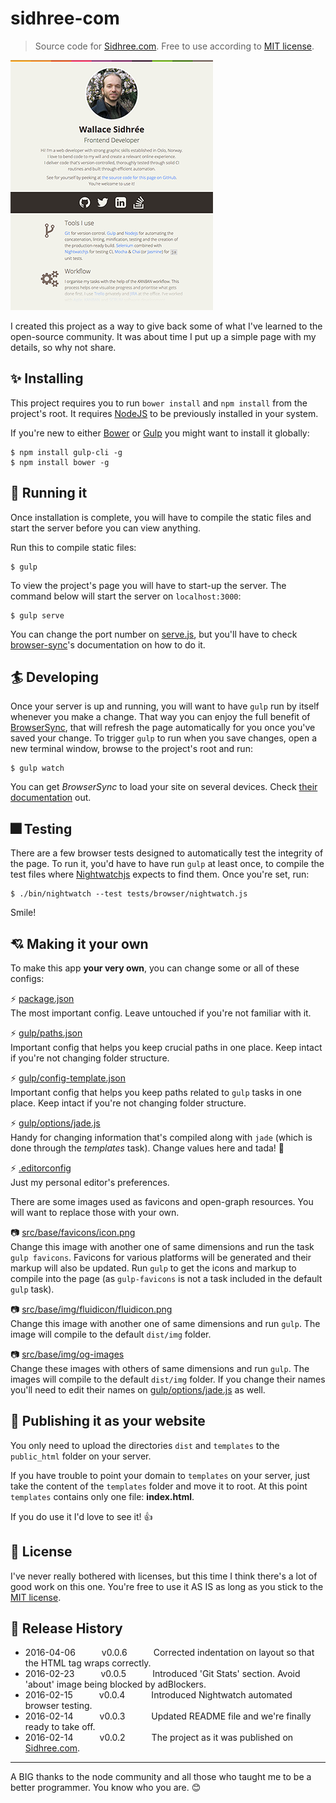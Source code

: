 # sidhree-com

> Source code for [Sidhree.com][1]. Free to use according to [MIT license](LICENSE).

![Sidhree.com](https://raw.githubusercontent.com/dreamyguy/sidhree-com/master/src/base/img/do-not-compile/sidhree-com-github.png "Sidhree.com as just after release v0.0.2")

I created this project as a way to give back some of what I've learned to the open-source community. It was about time I put up a simple page with my details, so why not share.

## :sparkles: Installing

This project requires you to run `bower install` and `npm install` from the project's root. It requires [NodeJS][4] to be previously installed in your system.

If you're new to either [Bower][3] or [Gulp][2] you might want to install it globally:

```shell
$ npm install gulp-cli -g
$ npm install bower -g
```

## :horse_racing: Running it

Once installation is complete, you will have to compile the static files and start the server before you can view anything.

Run this to compile static files:

```shell
$ gulp
```

To view the project's page you will have to start-up the server. The command below will start the server on `localhost:3000`:

```shell
$ gulp serve
```

You can change the port number on [serve.js](https://github.com/dreamyguy/sidhree-com/blob/master/gulp/tasks/serve.js), but you'll have to check [browser-sync](https://github.com/Browsersync/browser-sync)'s documentation on how to do it.

## :surfer: Developing

Once your server is up and running, you will want to have `gulp` run by itself whenever you make a change. That way you can enjoy the full benefit of [BrowserSync](https://www.browsersync.io/), that will refresh the page automatically for you once you've saved your change. To trigger `gulp` to run when you save changes, open a new terminal window, browse to the project's root and run:

```shell
$ gulp watch
```

You can get _BrowserSync_ to load your site on several devices. Check [their documentation](https://www.browsersync.io/docs/) out.

## :fireworks: Testing

There are a few browser tests designed to automatically test the integrity of the page. To run it, you'd have to have run `gulp` at least once, to compile the test files where [Nightwatchjs][5] expects to find them. Once you're set, run:

```shell
$ ./bin/nightwatch --test tests/browser/nightwatch.js
```

Smile!

## :cupid: Making it your own

To make this app **your very own**, you can change some or all of these configs:

:zap: [package.json](https://github.com/dreamyguy/sidhree-com/blob/master/package.json)  
The most important config. Leave untouched if you're not familiar with it.

:zap: [gulp/paths.json](https://github.com/dreamyguy/sidhree-com/blob/master/gulp/paths.json)  
Important config that helps you keep crucial paths in one place. Keep intact if you're not changing folder structure.

:zap: [gulp/config-template.json](https://github.com/dreamyguy/sidhree-com/blob/master/gulp/config-template.json)  
Important config that helps you keep paths related to `gulp` tasks in one place. Keep intact if you're not changing folder structure.

:zap: [gulp/options/jade.js](https://github.com/dreamyguy/sidhree-com/blob/master/gulp/options/jade.js)  
Handy for changing information that's compiled along with `jade` (which is done through the _templates_ task). Change values here and tada! :tada:

:zap: [.editorconfig](https://github.com/dreamyguy/sidhree-com/blob/master/.editorconfig)  
Just my personal editor's preferences.

There are some images used as favicons and open-graph resources. You will want to replace those with your own.

:camera: [src/base/favicons/icon.png](https://github.com/dreamyguy/sidhree-com/blob/master/src/base/favicons/icon.png)  
Change this image with another one of same dimensions and run the task `gulp favicons`. Favicons for various platforms will be generated and their markup will also be updated. Run `gulp` to get the icons and markup to compile into the page (as `gulp-favicons` is not a task included in the default `gulp` task).

:camera: [src/base/img/fluidicon/fluidicon.png](https://github.com/dreamyguy/sidhree-com/blob/master/src/base/img/fluidicon/fluidicon.png)  
Change this image with another one of same dimensions and run `gulp`. The image will compile to the default `dist/img` folder.

:camera: [src/base/img/og-images](https://github.com/dreamyguy/sidhree-com/blob/master/src/base/img/og-images)  
Change these images with others of same dimensions and run `gulp`. The images will compile to the default `dist/img` folder. If you change their names you'll need to edit their names on [gulp/options/jade.js](https://github.com/dreamyguy/sidhree-com/blob/master/gulp/options/jade.js) as well.

## :balloon: Publishing it as your website

You only need to upload the directories `dist` and `templates` to the `public_html` folder on your server.

If you have trouble to point your domain to `templates` on your server, just take the content of the `templates` folder and move it to root. At this point `templates` contains only one file: **index.html**.

If you do use it I'd love to see it! :thumbsup:

## :star2: License

I've never really bothered with licenses, but this time I think there's a lot of good work on this one. You're free to use it AS IS as long as you stick to the [MIT license](LICENSE).

## :rocket: Release History

 * 2016-04-06   v0.0.6   Corrected indentation on layout so that the HTML tag wraps correctly.
 * 2016-02-23   v0.0.5   Introduced 'Git Stats' section. Avoid 'about' image being blocked by adBlockers.
 * 2016-02-15   v0.0.4   Introduced Nightwatch automated browser testing.
 * 2016-02-14   v0.0.3   Updated README file and we're finally ready to take off.
 * 2016-02-14   v0.0.2   The project as it was published on [Sidhree.com][1].

---

A BIG thanks to the node community and all those who taught me to be a better programmer. You know who you are. :blush:

  [1]: http://sidhree.com
  [2]: http://gulpjs.com/
  [3]: http://bower.io/
  [4]: http://nodejs.org/
  [5]: http://nightwatchjs.org/